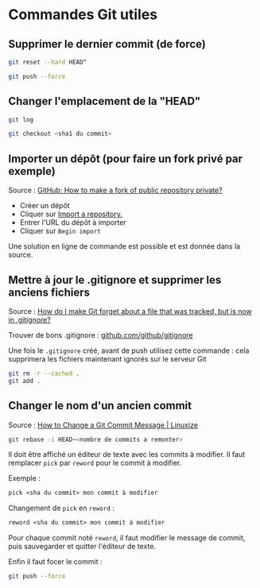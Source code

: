 # Commandes Git utiles

## Supprimer le dernier commit (de force)

```sh
git reset --hard HEAD^

git push --force
```

## Changer l'emplacement de la "HEAD"

```sh
git log

git checkout <sha1 du commit>
```

## Importer un dépôt (pour faire un fork privé par exemple)

Source : [GitHub: How to make a fork of public repository private?](https://stackoverflow.com/q/10065526)

- Créer un dépôt
- Cliquer sur [Import a repository.](https://github.com/new/import)
- Entrer l'URL du dépôt à importer
- Cliquer sur `Begin import`

Une solution en ligne de commande est possible et est donnée dans la source.

## Mettre à jour le .gitignore et supprimer les anciens fichiers

Source : [How do I make Git forget about a file that was tracked, but is now in .gitignore?](https://stackoverflow.com/a/19095988)

Trouver de bons .gitignore : [github.com/github/gitignore](https://github.com/github/gitignore)

Une fois le `.gitignore` créé, avant de push utilisez cette commande : cela supprimera les fichiers maintenant ignorés sur le serveur Git

```sh
git rm -r --cached .
git add .
```

## Changer le nom d'un ancien commit

Source : [How to Change a Git Commit Message | Linuxize](https://linuxize.com/post/change-git-commit-message/)

```sh
git rebase -i HEAD~<nombre de commits a remonter>
```

Il doit être affiché un éditeur de texte avec les commits à modifier. Il faut remplacer `pick` par `reword` pour le commit à modifier.

Exemple :

```txt
pick <sha du commit> mon commit à modifier
```

Changement de `pick` en `reword` :


```txt
reword <sha du commit> mon commit à modifier
```

Pour chaque commit noté `reword`, il faut modifier le message de commit, puis sauvegarder et quitter l'éditeur de texte.

Enfin il faut focer le commit : 

```sh
git push --force
```
